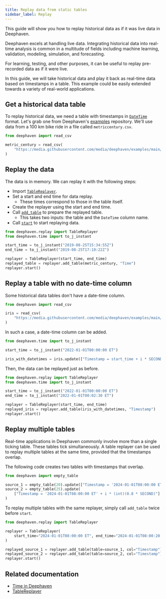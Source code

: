 ```yaml
---
title: Replay data from static tables
sidebar_label: Replay
---
```


This guide will show you how to replay historical data as if it was live data in Deephaven.

Deephaven excels at handling live data. Integrating historical data into real-time analysis is common in a multitude of fields including machine learning, validation, modeling, simulation, and forecasting.

For learning, testing, and other purposes, it can be useful to replay pre-recorded data as if it were live.

In this guide, we will take historical data and play it back as real-time data based on timestamps in a table. This example could be easily extended towards a variety of real-world applications.

## Get a historical data table

To replay historical data, we need a table with timestamps in [`DateTime`](../reference/query-language/types/date-time.md) format. Let's grab one from Deephaven's [examples](https://github.com/deephaven/examples/) repository. We'll use data from a 100 km bike ride in a file called `metriccentury.csv`.

```python test-set=1 order=null
from deephaven import read_csv

metric_century = read_csv(
    "https://media.githubusercontent.com/media/deephaven/examples/main/MetricCentury/csv/metriccentury.csv"
)
```

## Replay the data

The data is in memory. We can replay it with the following steps:

- Import [`TableReplayer`](../reference/table-operations/create/Replayer.md).
- Set a start and end time for data replay.
  - These times correspond to those in the table itself.
- Create the replayer using the start and end time.
- Call [`add_table`](../reference/table-operations/create/Replayer.md#methods) to prepare the replayed table.
  - This takes two inputs: the table and the `DateTime` column name.
- Call [`start`](../reference/table-operations/create/Replayer.md#methods) to start replaying data.

```python test-set=1 order=null ticking-table
from deephaven.replay import TableReplayer
from deephaven.time import to_j_instant

start_time = to_j_instant("2019-08-25T15:34:55Z")
end_time = to_j_instant("2019-08-25T17:10:22Z")

replayer = TableReplayer(start_time, end_time)
replayed_table = replayer.add_table(metric_century, "Time")
replayer.start()
```

## Replay a table with no date-time column

Some historical data tables don't have a date-time column.

```python test-set=2 order=null
from deephaven import read_csv

iris = read_csv(
    "https://media.githubusercontent.com/media/deephaven/examples/main/Iris/csv/iris.csv"
)
```

In such a case, a date-time column can be added.

```python test-set=2 order=null
from deephaven.time import to_j_instant

start_time = to_j_instant("2022-01-01T00:00:00 ET")

iris_with_datetimes = iris.update(["Timestamp = start_time + i * SECOND"])
```

Then, the data can be replayed just as before.

```python test-set=2 order=null ticking-table
from deephaven.replay import TableReplayer
from deephaven.time import to_j_instant

start_time = to_j_instant("2022-01-01T00:00:00 ET")
end_time = to_j_instant("2022-01-01T00:02:30 ET")

replayer = TableReplayer(start_time, end_time)
replayed_iris = replayer.add_table(iris_with_datetimes, "Timestamp")
replayer.start()
```

## Replay multiple tables

Real-time applications in Deephaven commonly involve more than a single ticking table. These tables tick simultaneously. A table replayer can be used to replay multiple tables at the same time, provided that the timestamps overlap.

The following code creates two tables with timestamps that overlap.

```python test-set=3 order=source_1,source_2
from deephaven import empty_table

source_1 = empty_table(20).update(["Timestamp = '2024-01-01T08:00:00 ET' + i * SECOND"])
source_2 = empty_table(25).update(
    ["Timestamp = '2024-01-01T08:00:00 ET' + i * (int)(0.8 * SECOND)"]
)
```

To replay multiple tables with the same replayer, simply call `add_table` twice before `start`.

```python test-set=3 order=replayed_source_1,replayed_source_2 ticking-table
from deephaven.replay import TableReplayer

replayer = TableReplayer(
    start_time="2024-01-01T08:00:00 ET", end_time="2024-01-01T08:00:20 ET"
)

replayed_source_1 = replayer.add_table(table=source_1, col="Timestamp")
replayed_source_2 = replayer.add_table(table=source_2, col="Timestamp")
replayer.start()
```

## Related documentation

- [Time in Deephaven](../conceptual/time-in-deephaven.md)
- [TableReplayer](../reference/table-operations/create/Replayer.md)
